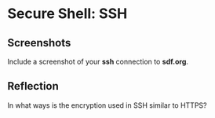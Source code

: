 # Secure Shell: SSH

## Screenshots

Include a screenshot of your **ssh** connection to **sdf.org**.

## Reflection

In what ways is the encryption used in SSH similar to HTTPS?
